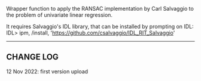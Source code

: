 Wrapper function to apply the RANSAC implementation by Carl Salvaggio to the problem of univariate linear regression.

It requires Salvaggio's IDL library, that can be installed by prompting on IDL:
  IDL> ipm, /install, 'https://github.com/csalvaggio/IDL_RIT_Salvaggio'




--------------------------------
CHANGE LOG
--------------------------------
12 Nov 2022: first version upload
